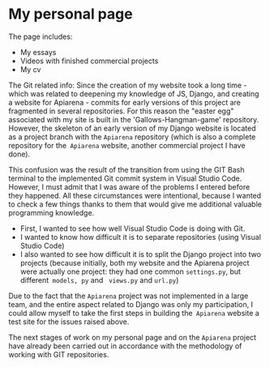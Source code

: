 # My personal page

The page includes:
- My essays
- Videos with finished commercial projects
- My cv

The Git related info:
Since the creation of my website took a long time - which was related to deepening my knowledge of JS, Django, and creating a website for Apiarena - commits for early versions of this project are fragmented in several repositories. For this reason the "easter egg" associated with my site is built in the 'Gallows-Hangman-game' repository. However, the skeleton of an early version of my Django website is located as a project branch with the `Apiarena` repository (which is also a complete repository for the` Apiarena` website, another commercial project I have done).

This confusion was the result of the transition from using the GIT Bash terminal to the implemented Git commit system in Visual Studio Code. However, I must admit that I was aware of the problems I entered before they happened. All these circumstances were intentional, because I wanted to check a few things thanks to them that would give me additional valuable programming knowledge.

- First, I wanted to see how well Visual Studio Code is doing with Git.
- I wanted to know how difficult it is to separate repositories (using Visual Studio Code)
- I also wanted to see how difficult it is to split the Django project into two projects (because initially, both my website and the Apiarena project were actually one project: they had one common `settings.py`, but different` models, py` and ` views.py` and `url.py`)

Due to the fact that the `Apiarena` project was not implemented in a large team, and the entire aspect related to Django was only my participation, I could allow myself to take the first steps in building the` Apiarena` website a test site for the issues raised above.

The next stages of work on my personal page and on the `Apiarena` project have already been carried out in accordance with the methodology of working with GIT repositories.
